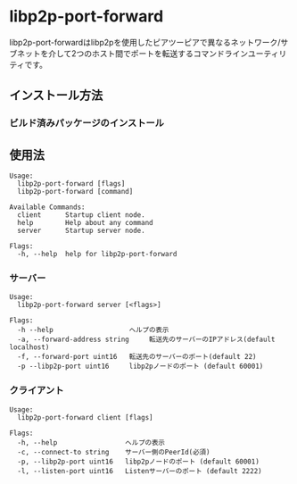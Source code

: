 # libp2p-port-forward

libp2p-port-forwardはlibp2pを使用したピアツーピアで異なるネットワーク/サブネットを介して2つのホスト間でポートを転送するコマンドラインユーティリティです。

## インストール方法

### ビルド済みパッケージのインストール


## 使用法

```
Usage:
  libp2p-port-forward [flags]
  libp2p-port-forward [command]

Available Commands:
  client      Startup client node.
  help        Help about any command
  server      Startup server node.

Flags:
  -h, --help  help for libp2p-port-forward
```

### サーバー

```
Usage:
  libp2p-port-forward server [<flags>]

Flags:
  -h --help                   ヘルプの表示
  -a, --forward-address string     転送先のサーバーのIPアドレス(default localhost)
  -f, --forward-port uint16   転送先のサーバーのポート(default 22)
  -p --libp2p-port uint16     libp2pノードのポート (default 60001)
```

### クライアント

```
Usage:
  libp2p-port-forward client [flags]

Flags:
  -h, --help                 ヘルプの表示
  -c, --connect-to string    サーバー側のPeerId(必須)
  -p, --libp2p-port uint16   libp2pノードのポート (default 60001)
  -l, --listen-port uint16   Listenサーバーのポート (default 2222)
```
